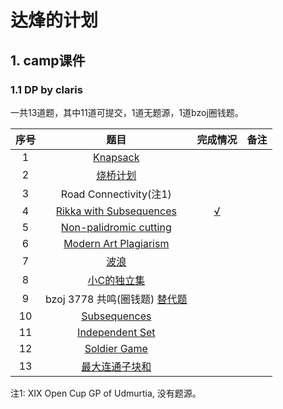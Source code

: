 # 达烽的计划

## 1. camp课件

### 1.1 DP by claris
一共13道题，其中11道可提交，1道无题源，1道bzoj圈钱题。

序号|题目|完成情况|备注
:-:|:-:|:-:|:-:
1|[Knapsack][1] |    |
2|[烧桥计划][2]   |    |
3|Road Connectivity(注1) |   |
4|[Rikka with Subsequences][4]|[√][14]|
5|[Non-palidromic cutting][5]|     |
6|[Modern Art Plagiarism][6] |    |
7|[波浪][7]  |   | 
8|[小C的独立集][8]|   |
9|bzoj 3778 共鸣(圈钱题) [替代题][9] |    |
10|[Subsequences][10]  |    |
11|[Independent Set][11]  |    |
12|[Soldier Game][12] |    |
13|[最大连通子块和][13] |    |

注1: XIX Open Cup GP of Udmurtia, 没有题源。


[1]: http://opentrains.snarknews.info/~ejudge/team.cgi?contest_id=001519
[2]: https://www.lydsy.com/JudgeOnline/problem.php?id=5424

[4]: https://codeforces.com/gym/102012/problem/D
[5]: https://vjudge.net/problem/URAL-2057
[6]: https://code.google.com/codejam/contest/32005/dashboard#s=p3
[7]: https://www.luogu.org/problemnew/show/P2612
[8]: https://www.lydsy.com/JudgeOnline/problem.php?id=4316
[9]: https://vjudge.net/contest/263647#problem/C
[10]: http://opentrains.snarknews.info/~ejudge/team.cgi?contest_id=010437
[11]: https://vjudge.net/problem/ZOJ-3951
[12]: https://vjudge.net/contest/270330#problem/I
[13]: https://www.lydsy.com/JudgeOnline/problem.php?id=5210
[14]: https://github.com/Dafenghh/Training_Summary/blob/master/code/20181028/d.cpp
